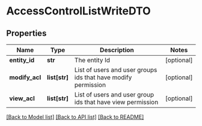 # AccessControlListWriteDTO

## Properties
Name | Type | Description | Notes
------------ | ------------- | ------------- | -------------
**entity_id** | **str** | The entity Id | [optional] 
**modify_acl** | **list[str]** | List of users and user groups ids that have modify permission | [optional] 
**view_acl** | **list[str]** | List of users and user group ids that have view permission | [optional] 

[[Back to Model list]](../README.md#documentation-for-models) [[Back to API list]](../README.md#documentation-for-api-endpoints) [[Back to README]](../README.md)


